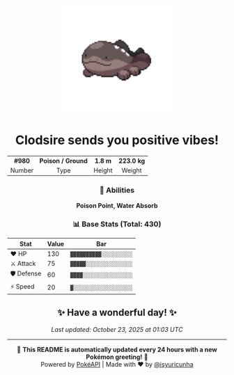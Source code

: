 <div align="center">

<img src="https://raw.githubusercontent.com/PokeAPI/sprites/master/sprites/pokemon/980.png" width="250" height="250" alt="Clodsire">

# **Clodsire** sends you positive vibes!

<table>
<tr>
<td align="center"><strong>#980</strong></td>
<td align="center"><strong>Poison / Ground</strong></td>
<td align="center"><strong>1.8 m</strong></td>
<td align="center"><strong>223.0 kg</strong></td>
</tr>
<tr>
<td align="center">Number</td>
<td align="center">Type</td>
<td align="center">Height</td>
<td align="center">Weight</td>
</tr>
</table>

### 🎯 Abilities
**Poison Point, Water Absorb**

### 📊 Base Stats (Total: 430)

| Stat | Value | Bar |
|------|-------|-----|
| ❤️ HP | 130 | `▓▓▓▓▓▓▓▓▓▓░░░░░░░░░░` |
| ⚔️ Attack | 75 | `▓▓▓▓▓░░░░░░░░░░░░░░░` |
| 🛡️ Defense | 60 | `▓▓▓▓░░░░░░░░░░░░░░░░` |
| ⚡ Speed | 20 | `▓░░░░░░░░░░░░░░░░░░░` |

## ✨ Have a wonderful day! ✨

*Last updated: October 23, 2025 at 01:03 UTC*

---

🌟 **This README is automatically updated every 24 hours with a new Pokémon greeting!** 🌟<br>
Powered by [PokéAPI](https://pokeapi.co/) | Made with ❤️ by [@isyuricunha](https://github.com/isyuricunha)

</div>